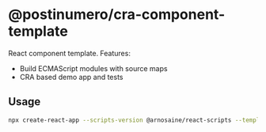 # @postinumero/cra-component-template

React component template. Features:

- Build ECMAScript modules with source maps
- CRA based demo app and tests

## Usage

```sh
npx create-react-app --scripts-version @arnosaine/react-scripts --template @postinumero/cra-component-template my-component
```

